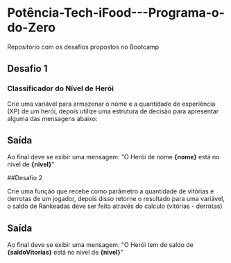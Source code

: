 # Potência-Tech-iFood---Programa-o-do-Zero
Repositorio com os desafios propostos no Bootcamp

## Desafio 1
### Classificador do Nível de Herói
Crie uma variável para armazenar o nome e a quantidade de experiência (XP) de um herói, depois utilize uma estrutura de decisão para apresentar alguma das mensagens abaixo:

## Saída

Ao final deve se exibir uma mensagem:
"O Herói de nome **{nome}** está no nível de **{nivel}**"

##Desafio 2

Crie uma função que recebe como parâmetro a quantidade de vitórias e derrotas de um jogador,
depois disso retorne o resultado para uma variável, o saldo de Rankeadas deve ser feito através do calculo (vitórias - derrotas)

## Saída

Ao final deve se exibir uma mensagem:
"O Herói tem de saldo de **{saldoVitorias}** está no nível de **{nivel}**"
